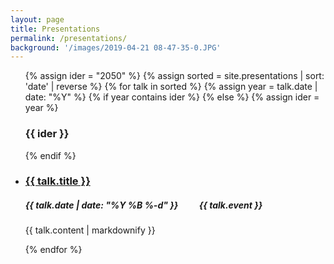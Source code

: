 ```yaml
---
layout: page
title: Presentations
permalink: /presentations/
background: '/images/2019-04-21 08-47-35-0.JPG'
---
```

<ul>
  {% assign ider = "2050" %}
  {% assign sorted = site.presentations | sort: 'date' | reverse %}
  {% for talk in sorted %}
    {% assign year = talk.date | date: "%Y" %}
  	{% if year contains ider %}
  	{% else %}
    	{% assign ider = year %}
    	<div class="pb-2 mt-4 mb-2 border-bottom">
	      <h3>{{ ider }}</h3>
		</div>
    {% endif %}
    <li>
      <h3><a href="{{ talk.url }}">{{ talk.title }}</a></h3>
      <h5>
      	{{ talk.date | date: "%Y %B %-d" }}
      	<i class="fa fa-cube" aria-hidden="true" style="margin: 0px 15px;"></i>  
 		<i>{{ talk.event }}</i>
 	  </h5>
      <p>{{ talk.content | markdownify }}</p>
    </li>
  {% endfor %}
</ul>